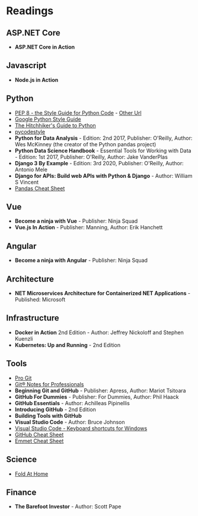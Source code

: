 # Readings

## ASP.NET Core
- **ASP.NET Core in Action**

## Javascript
- **Node.js in Action**

## Python
- [PEP 8 - the Style Guide for Python Code](https://pep8.org/#descriptive-naming-styles) - [Other Url](https://www.python.org/dev/peps/pep-0008)
- [Google Python Style Guide](https://google.github.io/styleguide/pyguide.html#316-naming)
- [The Hitchhiker's Guide to Python](https://docs.python-guide.org/writing/style)
- [pycodestyle](https://pypi.org/project/pycodestyle)
- **Python for Data Analysis** - Edition: 2nd 2017, Publisher: O'Reilly, Author: Wes McKinney (the creator of the Python pandas project)
- **Python Data Science Handbook** - Essential Tools for Working with Data - Edition: 1st 2017, Publisher: O'Reilly, Author: Jake VanderPlas
- **Django 3 By Example** - Edition: 3rd 2020, Publisher: O'Reilly, Author: Antonio Mele
- **Django for APIs: Build web APIs with Python & Django** - Author: William S Vincent
- [Pandas Cheat Sheet](https://pandas.pydata.org/Pandas_Cheat_Sheet.pdf)

## Vue
- **Become a ninja with Vue** - Publisher: Ninja Squad
- **Vue.js In Action** - Publisher: Manning, Author: Erik Hanchett

## Angular
- **Become a ninja with Angular** - Publisher: Ninja Squad

## Architecture
- **NET Microservices Architecture for Containerized NET Applications** - Published: Microsoft

## Infrastructure
- **Docker in Action** 2nd Edition - Author: Jeffrey Nickoloff and Stephen Kuenzli
- **Kubernetes: Up and Running** - 2nd Edition

## Tools
- [Pro Git](https://git-scm.com/book/en/v2)
- [Git® Notes for Professionals](https://books.goalkicker.com/GitBook)
- **Beginning Git and GitHub** - Publisher: Apress, Author: Mariot Tsitoara
- **GitHub For Dummies** - Publisher: For Dummies, Author: Phil Haack
- **GitHub Essentials** - Author: Achilleas Pipinellis
- **Introducing GitHub** - 2nd Edition
- **Building Tools with GitHub**
- **Visual Studio Code** - Author:  Bruce Johnson
- [Visual Studio Code - Keyboard shortcuts for Windows](https://code.visualstudio.com/shortcuts/keyboard-shortcuts-windows.pdf)
- [GitHub Cheat Sheet](https://education.github.com/git-cheat-sheet-education.pdf)
- [Emmet Cheat Sheet](https://docs.emmet.io/cheat-sheet)

## Science
- [Fold At Home](https://foldingathome.org/home)

## Finance
- **The Barefoot Investor** - Author: Scott Pape
